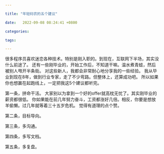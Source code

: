 ```yaml
---

title: "年轻码农的五个建议"

date:   2022-09-08 08:24:41 +0800

categories:

tags:

---
```

很多程序员喜欢迷恋各种技术。特别是刚入职的。到现在，互联网下半场，其实没什么前途了。
还有一些刚毕业的，开始工作后，不知道干嘛。温水煮青蛙，然后被别人甩开半条街。
对这些新人，我都会非常耐心地分享我的一些经验。
我从毕业到现在8年，做到行业专家，走了不少弯路。但整体上，还算成功吧。
所以如果你也想赢在起跑线上，一定把我这5个建议都听完。

第一条，拼命干活。
大家别以为拿到一个好的offer就高枕无忧了。其实刚毕业的薪资都很低。
你如果能在前几年努力奋斗，工资都涨好几倍。相反，你要是想放羊偷懒。过几年就等着三十五岁危机。
觉得有道理的点个赞。

第二条，目标导向。

第三条，多沟通。

第四条，多写文档。

第五条，多复盘。
